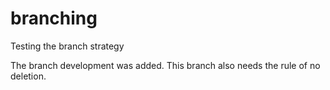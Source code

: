 # branching
Testing the branch strategy

The branch development was added. This branch also needs the rule of no deletion.
